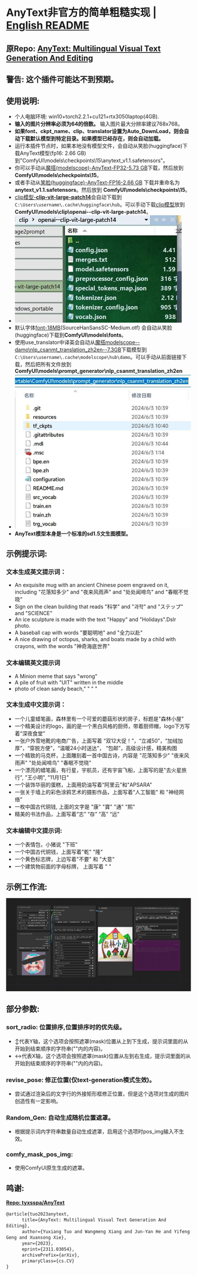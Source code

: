 # AnyText非官方的简单粗糙实现  |  [English README](../../README.md)

## 原Repo: [AnyText: Multilingual Visual Text Generation And Editing](https://github.com/tyxsspa/AnyText)

## 警告: 这个插件可能达不到预期。
## 使用说明:

- 个人电脑环境: win10+torch2.2.1+cu121+rtx3050laptop(4GB).
- **输入的图片分辨率必须为64的倍数。** 输入图片最大分辨率建议768x768。
- **如果font、ckpt_name、clip、translator设置为Auto_DownLoad，则会自动下载默认模型到特定目录。如果模型已经存在，则会自动加载。**
- 运行本插件节点时，如果本地没有模型文件，会自动从笑脸(huggingface)下载AnyText模型(fp16: 2.66 GB)到"ComfyUI\models\checkpoints\15\anytext_v1.1.safetensors"。
- 你可以手动从[魔搭(modelscope)-AnyText-FP32-5.73 GB](https://modelscope.cn/models/iic/cv_anytext_text_generation_editing/file/view/master?fileName=anytext_v1.1.ckpt&status=2)下载，然后放到**ComfyUI\models\checkpoints\15**。
- 或者手动从[笑脸(huggingface)-AnyText-FP16-2.66 GB](https://huggingface.co/Sanster/AnyText/blob/main/pytorch_model.fp16.safetensors) 下载并重命名为**anytext_v1.1.safetensors**。然后放到 **ComfyUI\models\checkpoints\15**。
- [clip模型-**clip-vit-large-patch14**](https://huggingface.co/openai/clip-vit-large-patch14)会自动下载到 `C:\Users\username\.cache\huggingface\hub`。可以手动下载[clip模型](https://huggingface.co/openai/clip-vit-large-patch14)放到**ComfyUI\models\clip\openai--clip-vit-large-patch14**。
- ![](./clip_model.jpg)
- 默认字体[font-18MB](https://huggingface.co/Sanster/AnyText/blob/main/SourceHanSansSC-Medium.otf)(SourceHanSansSC-Medium.otf) 会自动从笑脸(huggingface)下载到**ComfyUI\models\fonts**。
- 使用use_translator中译英会自动从[魔搭modelscope--damo\nlp_csanmt_translation_zh2en--7.3GB](https://www.modelscope.cn/models/iic/nlp_csanmt_translation_zh2en)下载模型到`C:\Users\username\.cache\modelscope\hub\damo`。可以手动从前面链接下载，然后把所有文件放到**ComfyUI\models\prompt_generator\nlp_csanmt_translation_zh2en**
- ![](./zh2en_model.jpg)
- **AnyText模型本身是一个标准的sd1.5文生图模型。**

## 示例提示词:
### 文本生成英文提示词：
- An exquisite mug with an ancient Chinese poem engraved on it, including  "花落知多少" and "夜来风雨声" and "处处闻啼鸟" and "春眠不觉晓"
- Sign on the clean building that reads "科学" and "과학"  and "ステップ" and "SCIENCE"
- An ice sculpture is made with the text "Happy" and "Holidays".Dslr photo.
- A baseball cap with words "要聪明地" and "全力以赴"
- A nice drawing of octopus, sharks, and boats made by a child with crayons, with the words "神奇海底世界"
### 文本编辑英文提示词
- A Minion meme that says "wrong"
- A pile of fruit with "UIT" written in the middle
- photo of clean sandy beach," " " "
### 文本生成中文提示词：
- 一个儿童蜡笔画，森林里有一个可爱的蘑菇形状的房子，标题是"森林小屋"
- 一个精美设计的logo，画的是一个黑白风格的厨师，带着厨师帽，logo下方写着“深夜食堂”
- 一张户外雪地靴的电商广告，上面写着 “双12大促！”，“立减50”，“加绒加厚”，“穿脱方便”，“温暖24小时送达”， “包邮”，高级设计感，精美构图
- 一个精致的马克杯，上面雕刻着一首中国古诗，内容是 "花落知多少" "夜来风雨声" "处处闻啼鸟" "春眠不觉晓"
- 一个漂亮的蜡笔画，有行星，宇航员，还有宇宙飞船，上面写的是"去火星旅行", "王小明", "11月1日"
- 一个装饰华丽的蛋糕，上面用奶油写着“阿里云”和"APSARA"
- 一张关于墙上的彩色涂鸦艺术的摄影作品，上面写着“人工智能" 和 "神经网络"
- 一枚中国古代铜钱,  上面的文字是 "康" "寶" "通" "熙"
- 精美的书法作品，上面写着“志” “存” “高” “远”
### 文本编辑中文提示词:
- 一个表情包，小猪说 "下班"
- 一个中国古代铜钱，上面写着"乾" "隆"
- 一个黄色标志牌，上边写着"不要" 和 "大意"
- 一个建筑物前面的字母标牌， 上面写着 " "
## 示例工作流:

![workflow](./AnyText-wf.png)

## 部分参数:

### sort_radio: 位置排序,位置排序时的优先级。

- ↕代表Y轴，这个选项会按照遮罩(mask)位置从上到下生成，提示词里面的从开始到结束顺序的字符串(""内的内容)。
- ↔代表X轴，这个选项会按照遮罩(mask)位置从左到右生成，提示词里面的从开始到结束顺序的字符串(""内的内容)。

### revise_pose: 修正位置(仅text-generation模式生效)。

- 尝试通过渲染后的文字行的外接矩形框修正位置，但是这个选项对生成的图片创造性有一定影响。

### Random_Gen: 自动生成随机位置遮罩。

- 根据提示词内字符串数量自动生成遮罩，启用这个选项时pos_img输入不生效。

### comfy_mask_pos_img:

- 使用ComfyUI原生生成的遮罩。

## 鸣谢:

**[Repo: tyxsspa/AnyText](https://github.com/tyxsspa/AnyText)**

```
@article{tuo2023anytext,
      title={AnyText: Multilingual Visual Text Generation And Editing}, 
      author={Yuxiang Tuo and Wangmeng Xiang and Jun-Yan He and Yifeng Geng and Xuansong Xie},
      year={2023},
      eprint={2311.03054},
      archivePrefix={arXiv},
      primaryClass={cs.CV}
}
```

